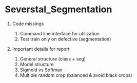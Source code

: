 # Severstal_Segmentation

1. Code missings
	1. Command line interface for utilization
	2. Test train only on defective (segmentation)


2. Important details for report
	1. General structure (class + seg)
	2. Model structure 
	3. Sigmoid vs Softmax
	4. Multiple random crop (balanced & avoid black crops)
